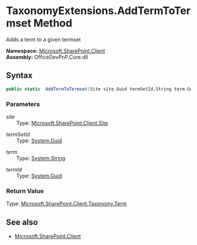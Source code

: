 # TaxonomyExtensions.AddTermToTermset Method  
Adds a term to a given termset  

**Namespace:** [Microsoft.SharePoint.Client](Microsoft.SharePoint.Client.md)  
**Assembly:** OfficeDevPnP.Core.dll  
## Syntax
```C#
public static  AddTermToTermset(Site site,Guid termSetId,String term,Guid termId)
```
### Parameters
*site*  
&emsp;&emsp;Type: [Microsoft.SharePoint.Client.Site](Microsoft.SharePoint.Client.Site.md) 
&emsp;&emsp;  
  
*termSetId*  
&emsp;&emsp;Type: [System.Guid](System.Guid.md) 
&emsp;&emsp;  
  
*term*  
&emsp;&emsp;Type: [System.String](System.String.md) 
&emsp;&emsp;  
  
*termId*  
&emsp;&emsp;Type: [System.Guid](System.Guid.md) 
&emsp;&emsp;  
  
### Return Value
Type: [Microsoft.SharePoint.Client.Taxonomy.Term](Microsoft.SharePoint.Client.Taxonomy.Term.md 
)

## See also
- [Microsoft.SharePoint.Client](Microsoft.SharePoint.Client.md)
